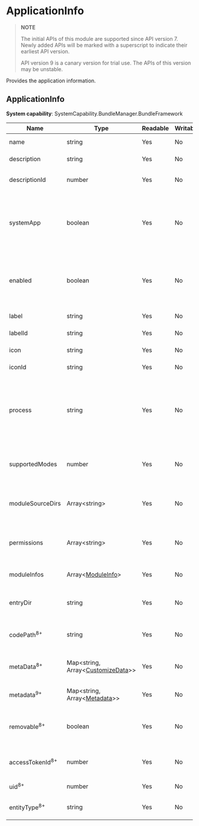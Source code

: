 # ApplicationInfo

> **NOTE**
> 
> The initial APIs of this module are supported since API version 7. Newly added APIs will be marked with a superscript to indicate their earliest API version.
>
> API version 9 is a canary version for trial use. The APIs of this version may be unstable.

Provides the application information. 

## ApplicationInfo

**System capability**: SystemCapability.BundleManager.BundleFramework

| Name                      | Type                                                        | Readable| Writable| Description                                      |
| -------------------------- | ------------------------------------------------------------ | ---- | ---- | ------------------------------------------ |
| name                       | string                                                       | Yes  | No  | Application name.                            |
| description                | string                                                       | Yes  | No  | Application description.                            |
| descriptionId              | number                                                       | Yes  | No  | Application description ID.                          |
| systemApp                  | boolean                                                      | Yes  | No  | Whether the application is a system application. The default value is **false**.       |
| enabled                    | boolean                                                      | Yes  | No  | Whether the application is enabled. The default value is **true**.      |
| label                      | string                                                       | Yes  | No  | Application label.                            |
| labelId                    | string                                                       | Yes  | No  | Application label ID.                          |
| icon                       | string                                                       | Yes  | No  | Application icon.                            |
| iconId                     | string                                                       | Yes  | No  | Application icon ID.                          |
| process                    | string                                                       | Yes  | No  | Process in which the application runs. If this parameter is not set, the bundle name is used.|
| supportedModes             | number                                                       | Yes  | No  | Running modes supported by the application.                    |
| moduleSourceDirs           | Array\<string>                                               | Yes  | No  | Relative paths for storing application resources.              |
| permissions                | Array\<string>                                               | Yes  | No  | Permissions required for accessing the application.                    |
| moduleInfos                | Array\<[ModuleInfo](js-apis-bundle-ModuleInfo.md)>           | Yes  | No  | Application module information.                        |
| entryDir                   | string                                                       | Yes  | No  | Path for storing application files.                    |
| codePath<sup>8+</sup>      | string                                                       | Yes  | No  | Installation directory of the application.                        |
| metaData<sup>8+</sup>      | Map\<string, Array\<[CustomizeData](js-apis-bundle-CustomizeData.md)>> | Yes  | No  | Custom metadata of the application.                    |
| metadata<sup>9+</sup>      | Map\<string, Array\<[Metadata](js-apis-bundle-Metadata.md)>> | Yes  | No  | Metadata of the application.                          |
| removable<sup>8+</sup>     | boolean                                                      | Yes  | No  | Whether the application is removable.                    |
| accessTokenId<sup>8+</sup> | number                                                       | Yes  | No  | Access token ID of the application.                   |
| uid<sup>8+</sup>           | number                                                       | Yes  | No  | UID of the application.                             |
| entityType<sup>8+</sup>    | string                                                       | Yes  | No  | Entity type of the application.                        |

